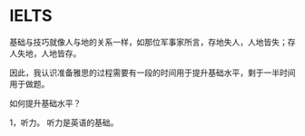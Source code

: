 # IELTS
基础与技巧就像人与地的关系一样，如那位军事家所言，存地失人，人地皆失；存人失地，人地皆存。

因此，我认识准备雅思的过程需要有一段的时间用于提升基础水平，剩于一半时间用于做题。 

如何提升基础水平？

1，听力。
听力是英语的基础。



